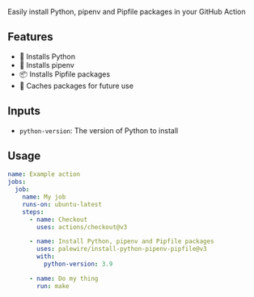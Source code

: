 Easily install Python, pipenv and Pipfile packages in your GitHub Action

## Features

- 🐍 Installs Python
- 🔨 Installs pipenv
- 📦 Installs Pipfile packages
- 💽 Caches packages for future use

## Inputs

* `python-version`: The version of Python to install

## Usage

```yaml
name: Example action
jobs:
  job:
    name: My job
    runs-on: ubuntu-latest
    steps:
      - name: Checkout
        uses: actions/checkout@v3

      - name: Install Python, pipenv and Pipfile packages
        uses: palewire/install-python-pipenv-pipfile@v3
        with:
          python-version: 3.9

      - name: Do my thing
        run: make
```
